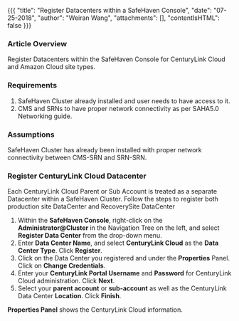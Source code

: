 {{{
  "title": "Register Datacenters within a SafeHaven Console",
  "date": "07-25-2018",
  "author": "Weiran Wang",
  "attachments": [],
  "contentIsHTML": false
}}}

### Article Overview
Register Datacenters within the SafeHaven Console for CenturyLink Cloud and Amazon Cloud site types.

### Requirements
1. SafeHaven Cluster already installed and user needs to have access to it.
2. CMS and SRNs to have proper network connectivity as per SAHA5.0 Networking guide.

### Assumptions
SafeHaven Cluster has already been installed with proper network connectivity between CMS-SRN and SRN-SRN.

### Register CenturyLink Cloud Datacenter
Each CenturyLink Cloud Parent or Sub Account is treated as a separate Datacenter within a SafeHaven Cluster.
Follow the steps to register both production site DataCenter and RecoverySite DataCenter
1. Within the **SafeHaven Console**, right-click on the **Administrator@Cluster** in the Navigation Tree on the left, and select **Register Data Center** from the drop-down menu.
2. Enter **Data Center Name**, and select **CenturyLink Cloud** as the **Data Center Type**. Click **Register**.
3. Click on the Data Center you registered and under the **Properties** Panel. Click on **Change Credentials**.
4. Enter your **CenturyLink Portal Username** and **Password** for CenturyLink Cloud administration. Click **Next**.
5. Select your **parent account** or **sub-account** as well as the CenturyLink Data Center **Location**. Click **Finish**.

**Properties Panel** shows the CenturyLink Cloud information.
